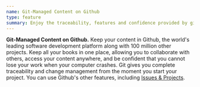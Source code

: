 ```yaml
---
name: Git-Managed Content on Github
type: feature
summary: Enjoy the traceability, features and confidence provided by git & Github, along with 100 million other projects. 
---
```


**Git-Managed Content on Github.**
Keep your content in Github, the world's leading software development platform along with 100 million other projects.
Keep all your books in one place, allowing you to collaborate with others, access your content anywhere, and be confident that you cannot lose your work when your computer crashes.
Git gives you complete traceability and change management from the moment you start your project. You can use Github's other features, including [Issues & Projects](https://github.com/features/project-management/).
